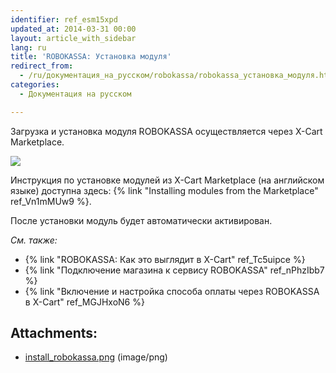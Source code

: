 ```yaml
---
identifier: ref_esm15xpd
updated_at: 2014-03-31 00:00
layout: article_with_sidebar
lang: ru
title: 'ROBOKASSA: Установка модуля'
redirect_from:
  - /ru/документация_на_русском/robokassa/robokassa_установка_модуля.html
categories:
  - Документация на русском

---
```



Загрузка и установка модуля ROBOKASSA осуществляется через X-Cart Marketplace.

![]({{site.baseurl}}/attachments/7504676/7602389.png)

Инструкция по установке модулей из X-Cart Marketplace (на английском языке) доступна здесь: {% link "Installing modules from the Marketplace" ref_Vn1mMUw9 %}.

После установки модуль будет автоматически активирован. 

_См. также:_

*   {% link "ROBOKASSA: Как это выглядит в X-Cart" ref_Tc5uipce %}
*   {% link "Подключение магазина к сервису ROBOKASSA" ref_nPhzIbb7 %}
*   {% link "Включение и настройка способа оплаты через ROBOKASSA в X-Cart" ref_MGJHxoN6 %}

## Attachments:

* [install_robokassa.png]({{site.baseurl}}/attachments/7504676/7602389.png) (image/png)